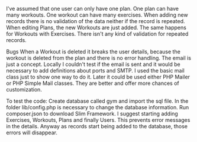 I've assumed that one user can only have one plan.
One plan can have many workouts.
One workout can have many exercises.
When adding new records there is no validation of the data neither if the record is repeated.
When editing Plans, the new Workouts are just added. The same happens for Workouts with Exercises. 
There isn't any kind of validation for repeated records.

Bugs
When a Workout is deleted it breaks the user details, because the workout is deleted from the plan and there is no error handling.
The email is just a concept. Locally I couldn't test if the email is sent and it would be necessary to add definitions about ports and SMTP. 
I used the basic mail class just to show one way to do it. Later it could be used either PHP Mailer or PHP Simple Mail classes. They are better and offer more chances of customization.

To test the code:
Create database called gym and import the sql file.
In the folder lib/config.php is necessary to change the database information.
Run composer.json to download Slim Framework.
I suggest starting adding Exercises, Workouts, Plans and finally Users. This prevents error messages in the details. 
Anyway as records start being added to the database, those errors will disappear.